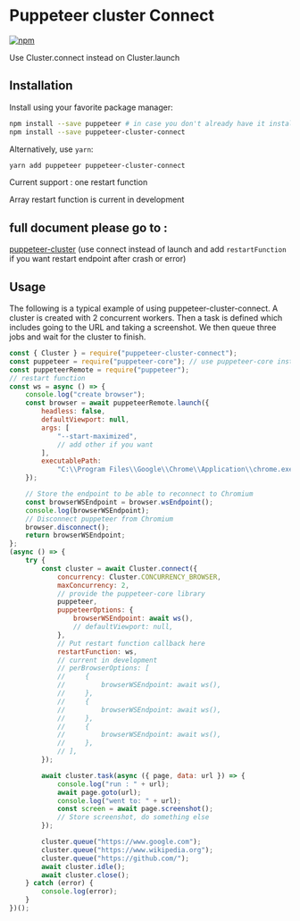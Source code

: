 # Puppeteer cluster Connect
[![npm](https://img.shields.io/npm/v/puppeteer-cluster-connect)](https://www.npmjs.com/package/puppeteer-cluster-connect)

Use Cluster.connect instead on Cluster.launch

## Installation

Install using your favorite package manager:

```sh
npm install --save puppeteer # in case you don't already have it installed
npm install --save puppeteer-cluster-connect
```

Alternatively, use `yarn`:

```sh
yarn add puppeteer puppeteer-cluster-connect
```

Current support : one restart function

Array restart function is current in development

## full document please go to :

[puppeteer-cluster](https://github.com/thomasdondorf/puppeteer-cluster)
(use connect instead of launch and add `restartFunction` if you want restart endpoint after crash or error)

## Usage

The following is a typical example of using puppeteer-cluster-connect. A cluster is created with 2 concurrent workers. Then a task is defined which includes going to the URL and taking a screenshot. We then queue three jobs and wait for the cluster to finish.

```js
const { Cluster } = require("puppeteer-cluster-connect");
const puppeteer = require("puppeteer-core"); // use puppeteer-core instead of puppeteer
const puppeteerRemote = require("puppeteer");
// restart function
const ws = async () => {
    console.log("create browser");
    const browser = await puppeteerRemote.launch({
        headless: false,
        defaultViewport: null,
        args: [
            "--start-maximized",
            // add other if you want
        ],
        executablePath:
            "C:\\Program Files\\Google\\Chrome\\Application\\chrome.exe",
    });

    // Store the endpoint to be able to reconnect to Chromium
    const browserWSEndpoint = browser.wsEndpoint();
    console.log(browserWSEndpoint);
    // Disconnect puppeteer from Chromium
    browser.disconnect();
    return browserWSEndpoint;
};
(async () => {
    try {
        const cluster = await Cluster.connect({
            concurrency: Cluster.CONCURRENCY_BROWSER,
            maxConcurrency: 2,
            // provide the puppeteer-core library
            puppeteer,
            puppeteerOptions: {
                browserWSEndpoint: await ws(),
                // defaultViewport: null,
            },
            // Put restart function callback here
            restartFunction: ws,
            // current in development
            // perBrowserOptions: [
            //     {
            //         browserWSEndpoint: await ws(),
            //     },
            //     {
            //         browserWSEndpoint: await ws(),
            //     },
            //     {
            //         browserWSEndpoint: await ws(),
            //     },
            // ],
        });

        await cluster.task(async ({ page, data: url }) => {
            console.log("run : " + url);
            await page.goto(url);
            console.log("went to: " + url);
            const screen = await page.screenshot();
            // Store screenshot, do something else
        });

        cluster.queue("https://www.google.com");
        cluster.queue("https://www.wikipedia.org");
        cluster.queue("https://github.com/");
        await cluster.idle();
        await cluster.close();
    } catch (error) {
        console.log(error);
    }
})();
```
